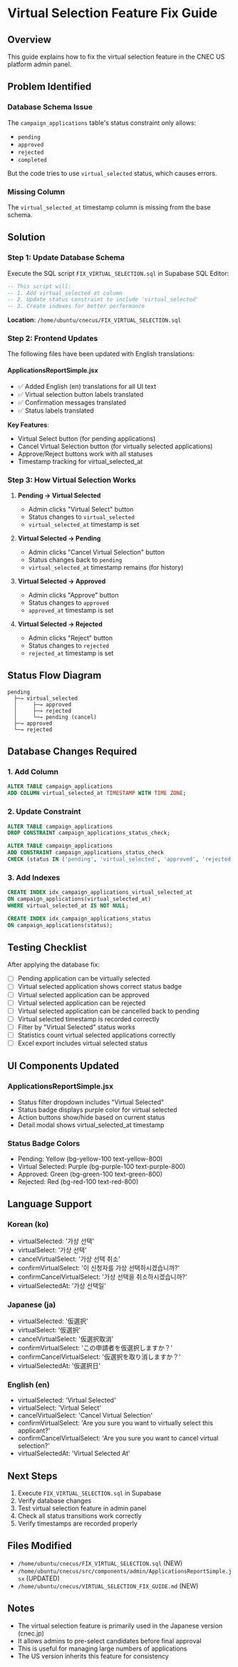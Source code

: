 # Virtual Selection Feature Fix Guide

## Overview
This guide explains how to fix the virtual selection feature in the CNEC US platform admin panel.

## Problem Identified

### Database Schema Issue
The `campaign_applications` table's status constraint only allows:
- `pending`
- `approved`
- `rejected`
- `completed`

But the code tries to use `virtual_selected` status, which causes errors.

### Missing Column
The `virtual_selected_at` timestamp column is missing from the base schema.

## Solution

### Step 1: Update Database Schema

Execute the SQL script `FIX_VIRTUAL_SELECTION.sql` in Supabase SQL Editor:

```sql
-- This script will:
-- 1. Add virtual_selected_at column
-- 2. Update status constraint to include 'virtual_selected'
-- 3. Create indexes for better performance
```

**Location**: `/home/ubuntu/cnecus/FIX_VIRTUAL_SELECTION.sql`

### Step 2: Frontend Updates

The following files have been updated with English translations:

#### ApplicationsReportSimple.jsx
- ✅ Added English (en) translations for all UI text
- ✅ Virtual selection button labels translated
- ✅ Confirmation messages translated
- ✅ Status labels translated

**Key Features**:
- Virtual Select button (for pending applications)
- Cancel Virtual Selection button (for virtually selected applications)
- Approve/Reject buttons work with all statuses
- Timestamp tracking for virtual_selected_at

### Step 3: How Virtual Selection Works

1. **Pending → Virtual Selected**
   - Admin clicks "Virtual Select" button
   - Status changes to `virtual_selected`
   - `virtual_selected_at` timestamp is set

2. **Virtual Selected → Pending**
   - Admin clicks "Cancel Virtual Selection" button
   - Status changes back to `pending`
   - `virtual_selected_at` timestamp remains (for history)

3. **Virtual Selected → Approved**
   - Admin clicks "Approve" button
   - Status changes to `approved`
   - `approved_at` timestamp is set

4. **Virtual Selected → Rejected**
   - Admin clicks "Reject" button
   - Status changes to `rejected`
   - `rejected_at` timestamp is set

## Status Flow Diagram

```
pending
  ├─→ virtual_selected
  │     ├─→ approved
  │     ├─→ rejected
  │     └─→ pending (cancel)
  ├─→ approved
  └─→ rejected
```

## Database Changes Required

### 1. Add Column
```sql
ALTER TABLE campaign_applications 
ADD COLUMN virtual_selected_at TIMESTAMP WITH TIME ZONE;
```

### 2. Update Constraint
```sql
ALTER TABLE campaign_applications 
DROP CONSTRAINT campaign_applications_status_check;

ALTER TABLE campaign_applications 
ADD CONSTRAINT campaign_applications_status_check 
CHECK (status IN ('pending', 'virtual_selected', 'approved', 'rejected', 'completed'));
```

### 3. Add Indexes
```sql
CREATE INDEX idx_campaign_applications_virtual_selected_at 
ON campaign_applications(virtual_selected_at) 
WHERE virtual_selected_at IS NOT NULL;

CREATE INDEX idx_campaign_applications_status 
ON campaign_applications(status);
```

## Testing Checklist

After applying the database fix:

- [ ] Pending application can be virtually selected
- [ ] Virtual selected application shows correct status badge
- [ ] Virtual selected application can be approved
- [ ] Virtual selected application can be rejected
- [ ] Virtual selected application can be cancelled back to pending
- [ ] Virtual selected timestamp is recorded correctly
- [ ] Filter by "Virtual Selected" status works
- [ ] Statistics count virtual selected applications correctly
- [ ] Excel export includes virtual selected status

## UI Components Updated

### ApplicationsReportSimple.jsx
- Status filter dropdown includes "Virtual Selected"
- Status badge displays purple color for virtual selected
- Action buttons show/hide based on current status
- Detail modal shows virtual_selected_at timestamp

### Status Badge Colors
- Pending: Yellow (bg-yellow-100 text-yellow-800)
- Virtual Selected: Purple (bg-purple-100 text-purple-800)
- Approved: Green (bg-green-100 text-green-800)
- Rejected: Red (bg-red-100 text-red-800)

## Language Support

### Korean (ko)
- virtualSelected: '가상 선택'
- virtualSelect: '가상 선택'
- cancelVirtualSelect: '가상 선택 취소'
- confirmVirtualSelect: '이 신청자를 가상 선택하시겠습니까?'
- confirmCancelVirtualSelect: '가상 선택을 취소하시겠습니까?'
- virtualSelectedAt: '가상 선택일'

### Japanese (ja)
- virtualSelected: '仮選択'
- virtualSelect: '仮選択'
- cancelVirtualSelect: '仮選択取消'
- confirmVirtualSelect: 'この申請者を仮選択しますか？'
- confirmCancelVirtualSelect: '仮選択を取り消しますか？'
- virtualSelectedAt: '仮選択日'

### English (en)
- virtualSelected: 'Virtual Selected'
- virtualSelect: 'Virtual Select'
- cancelVirtualSelect: 'Cancel Virtual Selection'
- confirmVirtualSelect: 'Are you sure you want to virtually select this applicant?'
- confirmCancelVirtualSelect: 'Are you sure you want to cancel virtual selection?'
- virtualSelectedAt: 'Virtual Selected At'

## Next Steps

1. Execute `FIX_VIRTUAL_SELECTION.sql` in Supabase
2. Verify database changes
3. Test virtual selection feature in admin panel
4. Check all status transitions work correctly
5. Verify timestamps are recorded properly

## Files Modified

- `/home/ubuntu/cnecus/FIX_VIRTUAL_SELECTION.sql` (NEW)
- `/home/ubuntu/cnecus/src/components/admin/ApplicationsReportSimple.jsx` (UPDATED)
- `/home/ubuntu/cnecus/VIRTUAL_SELECTION_FIX_GUIDE.md` (NEW)

## Notes

- The virtual selection feature is primarily used in the Japanese version (cnec.jp)
- It allows admins to pre-select candidates before final approval
- This is useful for managing large numbers of applications
- The US version inherits this feature for consistency

